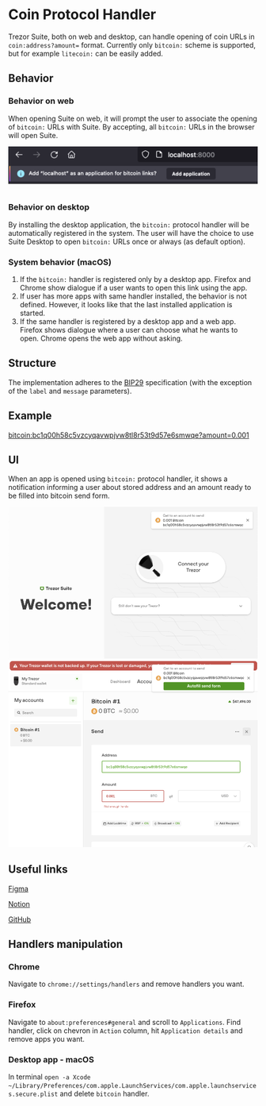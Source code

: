 # Coin Protocol Handler
Trezor Suite, both on web and desktop, can handle opening of coin URLs in `coin:address?amount=` format. Currently only `bitcoin:` scheme is supported, but for example `litecoin:` can be easily added.

## Behavior

### Behavior on web
When opening Suite on web, it will prompt the user to associate the opening of `bitcoin:` URLs with Suite. By accepting, all `bitcoin:` URLs in the browser will open Suite. 

![Firefox Prompt](./firefox-protocol-prompt.png)

### Behavior on desktop
By installing the desktop application, the `bitcoin:` protocol handler will be automatically registered in the system. The user will have the choice to use Suite Desktop to open `bitcoin:` URLs once or always (as default option).

### System behavior (macOS)

1. If the `bitcoin:` handler is registered only by a desktop app. Firefox and Chrome show dialogue if a user wants to open this link using the app.
2. If user has more apps with same handler installed, the behavior is not defined. However, it looks like that the last installed application is started.
3. If the same handler is registered by a desktop app and a web app. Firefox shows dialogue where a user can choose what he wants to open. Chrome opens the web app without asking.

## Structure
The implementation adheres to the [BIP29](https://github.com/bitcoin/bips/blob/master/bip-0021.mediawiki) specification (with the exception of the `label` and `message` parameters).

## Example
[bitcoin:bc1q00h58c5vzcyqavwpjvw8tl8r53t9d57e6smwqe?amount=0.001](bitcoin:bc1q00h58c5vzcyqavwpjvw8tl8r53t9d57e6smwqe?amount=0.001)

## UI

When an app is opened using `bitcoin:` protocol handler, it shows a notification informing a user about stored address and an amount ready to be filled into bitcoin send form.

![Bitcoin Notification](./bitcoin-protocol-notification.png)
![Bitcoin Notification Form](./bitcoin-protocol-notification-form.png)

## Useful links

[Figma](https://www.figma.com/file/hZ22ckyTRlCYRLTNUbTdWO/Exploring-Accounts?node-id=147%3A2605)

[Notion](https://www.notion.so/satoshilabs/BTC-URL-handler-Choose-which-account-from-83d109699a6b45bd98bc4f2fcda73736)

[GitHub](https://github.com/trezor/trezor-suite/issues/3294)

## Handlers manipulation

### Chrome

Navigate to `chrome://settings/handlers` and remove handlers you want.

### Firefox

Navigate to `about:preferences#general` and scroll to `Applications`. Find handler, click on chevron in `Action` column, hit `Application details` and remove apps you want.

### Desktop app - macOS

In terminal `open -a Xcode ~/Library/Preferences/com.apple.LaunchServices/com.apple.launchservices.secure.plist` and delete `bitcoin` handler.
